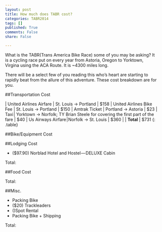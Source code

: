 ```yaml
---
layout: post
title: How much does TABR cost?
categories: TABR2014
tags: []
published: True
comments: False
share: False

---
```


What is the TABR(Trans America Bike Race) some of you may be asking? It is a cycling race put on every year from Astoria, Oregon to Yorktown, Virgina using the ACA Route. It is ~4300 miles long. 

There will be a select few of you reading this who’s heart are starting to rapidly beat from the allure of this adventure. These cost breakdown are for you. 

##Transportation Cost 

| United Airlines Airfare | St. Louis -> Portland | $158
| United Airlines Bike Fee | St. Louis -> Portland | $150
| Amtrak Ticket | Portland -> Astoria | $23
| Taxi | Yorktown -> Norfolk; TY Brian Steele for covering the first part of the fare | $40
| Us Airways Airfare | Norfolk -> St. Louis | $360
| | **Total** | $731
{: .table}


##Bike/Equipment Cost 

##Lodging Cost

- ($97.90) Norblad Hotel and Hostel — DELUXE Cabin

Total: 

##Food Cost 

Total:

##Misc.

- Packing Bike
- ($20) Trackleaders
- ()Spot Rental
- Packing Bike + Shipping

Total:
